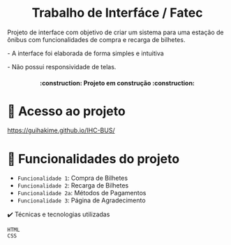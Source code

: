 <h1 align="center"> Trabalho de Interfáce / Fatec </h1>

 <p> Projeto de interface com objetivo de criar um sistema para uma estação de ônibus com funcionalidades de compra e recarga de bilhetes.</p>
<p>- A interface foi elaborada de forma simples e intuitiva</p>
<p>- Não possui responsividade de telas.</p>

<h4 align="center"> 
    :construction:  Projeto em construção  :construction:
</h4>

# 📁 Acesso ao projeto
https://guihakime.github.io/IHC-BUS/
# :hammer: Funcionalidades do projeto

- `Funcionalidade 1`: Compra de Bilhetes 
- `Funcionalidade 2`: Recarga de Bilhetes
- `Funcionalidade 2a`: Métodos de Pagamentos
- `Funcionalidade 3`: Página de Agradecimento

✔️ Técnicas e tecnologias utilizadas

    HTML
    CSS
